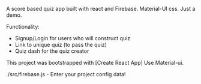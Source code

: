 A score based quiz app built with react and Firebase.
Material-UI css.
Just a demo.

Functionality:
- Signup/Login for users who will construct quiz
- Link to unique quiz (to pass the quiz)
- Quiz dash for the quiz creator

This project was bootstrapped with [Create React App]
Use Material-ui.

./src/firebase.js - Enter your project config data!